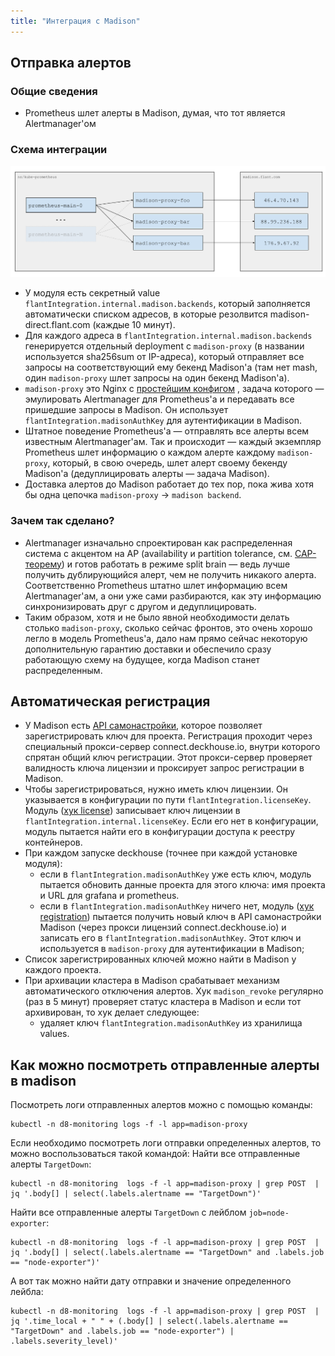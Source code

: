 ```yaml
---
title: "Интеграция с Madison"
---
```


<!-- Исходник картинок: https://docs.google.com/drawings/d/1KMgawZD4q7jEYP-_g6FvUeJUaT3edro_u6_RsI3ZVvQ/edit -->

## Отправка алертов

### Общие сведения

* Prometheus шлет алерты в Madison, думая, что тот является Alertmanager'ом

### Схема интеграции

![Схема интеграции](img/madison.png)

* У модуля есть секретный value `flantIntegration.internal.madison.backends`, который заполняется автоматически списком адресов, в
  которые резолвится madison-direct.flant.com (каждые 10 минут).
* Для каждого адреса в `flantIntegration.internal.madison.backends` генерируется отдельный deployment с `madison-proxy` (в названии
  используется sha256sum от IP-адреса), который отправляет все запросы на соответствующий ему бекенд Madison'а (там нет
  mash, один `madison-proxy` шлет запросы на один бекенд Madison'а).
* `madison-proxy` это Nginx с [простейшим конфигом](https://fox.flant.com/sys/deckhouse-oss/-/tree/main/modules/ee/340-flant-integration/images/madison-proxy/rootfs/etc/nginx/nginx.tmpl)
  , задача которого — эмулировать Alertmanager для Prometheus'а и передавать все пришедшие запросы в Madison. Он
  использует `flantIntegration.madisonAuthKey` для аутентификации в Madison.
* Штатное поведение Prometheus'а — отправлять все алерты всем известным Alertmanager'ам. Так и происходит — каждый
  экземпляр Prometheus шлет информацию о каждом алерте каждому `madison-proxy`, который, в свою очередь, шлет алерт
  своему бекенду Madison'а (дедуплицировать алерты — задача Madison).
* Доставка алертов до Madison работает до тех пор, пока жива хотя бы одна цепочка `madison-proxy` -> `madison backend`.

### Зачем так сделано?

* Alertmanager изначально спроектирован как распределенная система с акцентом на AP (availability и partition tolerance,
  см. [CAP-теорему](https://en.wikipedia.org/wiki/CAP_theorem)) и готов работать в режиме split brain — ведь лучше
  получить дублирующийся алерт, чем не получить никакого алерта. Соответственно Prometheus штатно шлет информацию всем
  Alertmanager'ам, а они уже сами разбираются, как эту информацию синхронизировать друг с другом и дедуплицировать.
* Таким образом, хотя и не было явной необходимости делать столько `madison-proxy`, сколько сейчас фронтов, это очень
  хорошо легло в модель Prometheus'а, дало нам прямо сейчас некоторую дополнительную гарантию доставки и обеспечило
  сразу работающую схему на будущее, когда Madison станет распределенным.

## Автоматическая регистрация

* У Madison есть [API самонастройки](https://fox.flant.com/tnt/madison/issues/73), которое позволяет зарегистрировать
  ключ для проекта. Регистрация проходит через специальный прокси-сервер connect.deckhouse.io, внутри которого спрятан
  общий ключ регистрации. Этот прокси-сервер проверяет валидность ключа лицензии и проксирует запрос регистрации в Madison.
* Чтобы зарегистрироваться, нужно иметь ключ лицензии. Он указывается в конфигурации по пути `flantIntegration.licenseKey`.
  Модуль ([хук license](https://fox.flant.com/sys/deckhouse-oss/-/tree/main/ee/modules/340-flant-integration/hooks/license.go))
  записывает ключ лицензии в `flantIntegration.internal.licenseKey`. Если его нет в конфигурации, модуль пытается найти
  его в конфигурации доступа к реестру контейнеров.
* При каждом запуске deckhouse (точнее при каждой установке модуля):
  * если в `flantIntegration.madisonAuthKey` уже есть ключ, модуль пытается обновить данные проекта для этого ключа:
      имя проекта и URL для grafana и prometheus.
  * если в `flantIntegration.madisonAuthKey` ничего нет, модуль ([хук registration](https://fox.flant.com/sys/deckhouse-oss/-/tree/main/ee/modules/340-flant-integration/hooks/madison/registration.go))
      пытается получить новый ключ в API самонастройки Madison (через прокси лицензий connect.deckhouse.io) и записать
      его в `flantIntegration.madisonAuthKey`. Этот ключ и используется в `madison-proxy` для аутентификации в Madison;
* Список зарегистрированных ключей можно найти в Madison у каждого проекта.
* При архивации кластера в Madison срабатывает механизм автоматического отключения алертов. Хук `madison_revoke`
  регулярно (раз в 5 минут) проверяет статус кластера в Madison и если тот архивирован, то хук делает следующее:
  * удаляет ключ `flantIntegration.madisonAuthKey` из хранилища values.

## Как можно посмотреть отправленные алерты в madison

Посмотреть логи отправленных алертов можно с помощью команды:

```shell
kubectl -n d8-monitoring logs -f -l app=madison-proxy
```

Если необходимо посмотреть логи отправки определенных алертов, то можно воспользоваться такой командой: Найти все
отправленные алерты `TargetDown`:

```shell
kubectl -n d8-monitoring  logs -f -l app=madison-proxy | grep POST  | jq '.body[] | select(.labels.alertname == "TargetDown")'
```

Найти все отправленные алерты `TargetDown` с лейблом `job=node-exporter`:

```shell
kubectl -n d8-monitoring  logs -f -l app=madison-proxy | grep POST  | jq '.body[] | select(.labels.alertname == "TargetDown" and .labels.job == "node-exporter")'
```

А вот так можно найти дату отправки и значение определенного лейбла:

```shell
kubectl -n d8-monitoring  logs -f -l app=madison-proxy | grep POST  | jq '.time_local + " " + (.body[] | select(.labels.alertname == "TargetDown" and .labels.job == "node-exporter") | .labels.severity_level)'
```
